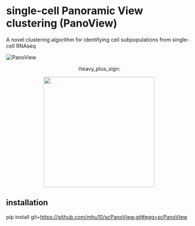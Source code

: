 # single-cell Panoramic View clustering (PanoView) #
A novel clustering algorithm for identifying cell subpopulations from single-cell RNAseq


![PanoView](https://github.com/mhu10/scPanoView/blob/master/PanoView.jpg)
<p align="center">
  :heavy_plus_sign:

<p align="center">
  <img width="300" height="300" src="https://github.com/mhu10/scPanoView/blob/master/OLMC.gif">
</p>


## installation ##

pip install git+https://github.com/mhu10/scPanoView.git#egg=scPanoView
